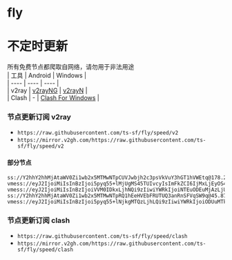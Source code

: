 # fly
# 不定时更新
所有免费节点都爬取自网络，请勿用于非法用途  
|  工具  | Android  | Windows  |  
|  ----  | ----   | ----  |  
| v2ray  | [v2rayNG](https://github.com/2dust/v2rayNG/releases) | [v2rayN](https://github.com/2dust/v2rayN/releases) |  
| Clash  | - | [Clash For Windows](https://github.com/2dust/clashN/releases) | 
  
### 节点更新订阅  v2ray
- `https://raw.githubusercontent.com/ts-sf/fly/speed/v2`  
- `https://mirror.v2gh.com/https://raw.githubusercontent.com/ts-sf/fly/speed/v2`  

#### 部分节点  
``` 
ss://Y2hhY2hhMjAtaWV0Zi1wb2x5MTMwNTpCUVJwbjh2c3psVkVuY3hGT1hVWEtq@178.208.91.118:19805#%E6%9C%AA%E7%9F%A59%203.6MB%2Fs
vmess://eyJ2IjoiMiIsInBzIjoi5pyq55+lMjUgMS45TUIvcyIsImFkZCI6IjMxLjEyOS4xMDUuMjM5IiwicG9ydCI6IjE2MjMxIiwiaWQiOiI3OTNlMDNjYy0yYjA4LTRkMWItYmIwYi01OTI1NjdkMTkwNDMiLCJhaWQiOiIwIiwic2N5IjoiYXV0byIsIm5ldCI6IndzIiwidHlwZSI6Ii0tLSIsImhvc3QiOiIzMS4xMjkuMTA1LjIzOSIsInBhdGgiOiIvIiwidGxzIjoiIiwic25pIjoiIiwidGVzdF9uYW1lIjoiMjUifQ==
vmess://eyJ2IjoiMiIsInBzIjoiVVM0IDkxLjhNQi9zIiwiYWRkIjoiNTEuODEuMjAzLjU3IiwicG9ydCI6IjI4ODYwIiwiaWQiOiIxNzg0NDk3ZC0wM2ExLTQwYmItYmI4Yi1kZTRmZmFjN2M1OWMiLCJhaWQiOiIwIiwic2N5IjoiYXV0byIsIm5ldCI6InRjcCIsInR5cGUiOiJub25lIiwiaG9zdCI6IiIsInBhdGgiOiIiLCJ0bHMiOiIiLCJzbmkiOiIiLCJ0ZXN0X25hbWUiOiJVUzQifQ==
ss://Y2hhY2hhMjAtaWV0Zi1wb2x5MTMwNTpRQ1hEeHVEbFRUTUQ3anRnSFVqSW9q@45.87.175.154:8080#%E6%9C%AA%E7%9F%A553%204.9MB%2Fs
vmess://eyJ2IjoiMiIsInBzIjoi5pyq55+lNjkgMTQzLjhLQi9zIiwiYWRkIjoiODUuMTk4LjIzLjYzIiwicG9ydCI6IjUyMjYyIiwiaWQiOiJhZjVhMGQwYy1jODk4LTRhNTEtYmE2YS00NzE3OWQ0ODNlNDEiLCJhaWQiOiIwIiwic2N5IjoiYXV0byIsIm5ldCI6InRjcCIsInR5cGUiOiJub25lIiwiaG9zdCI6IiIsInBhdGgiOiIiLCJ0bHMiOiIiLCJzbmkiOiIiLCJ0ZXN0X25hbWUiOiI2OSJ9
```
### 节点更新订阅  clash
- `https://raw.githubusercontent.com/ts-sf/fly/speed/clash`  
- `https://mirror.v2gh.com/https://raw.githubusercontent.com/ts-sf/fly/speed/clash`  


